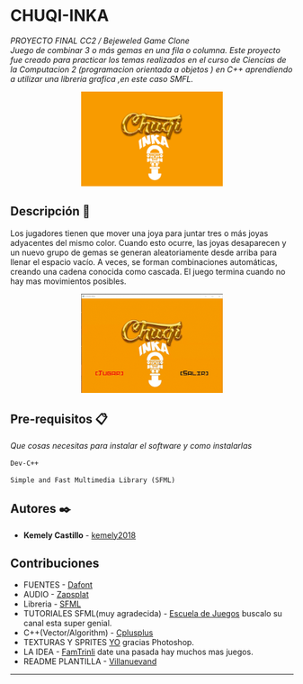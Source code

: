 # CHUQI-INKA
_PROYECTO FINAL CC2 / Bejeweled Game Clone_<br/>
_Juego de combinar 3 o más gemas en una fila o columna. Este proyecto fue creado para practicar los temas realizados en el curso de Ciencias de la Computacion 2 (programacion orientada a objetos ) en C++ aprendiendo a utilizar una libreria grafica ,en este caso SMFL._

<p align="center">
  <img width="50%" height="50%" src="data_readme/portada.jpg">
</p>


## Descripción 📌
Los jugadores tienen que mover una joya para juntar tres o más joyas adyacentes del mismo color. Cuando esto ocurre, las joyas desaparecen y un nuevo grupo de gemas se generan aleatoriamente desde arriba para llenar el espacio vacío. A veces, se forman combinaciones automáticas, creando una cadena conocida como cascada. 
El juego termina cuando no hay mas movimientos posibles.

<p align="center">
  <img width="50%" height="50%" src="data_readme/ju.gif">
</p>

## Pre-requisitos 📋

_Que cosas necesitas para instalar el software y como instalarlas_

```
Dev-C++ 
```
```
Simple and Fast Multimedia Library (SFML)
```

## Autores ✒️

* **Kemely Castillo**  - [kemely2018](https://github.com/kemely2018)

## Contribuciones
* FUENTES - [Dafont](https://www.dafont.com/es/)
* AUDIO - [Zapsplat](https://www.zapsplat.com/)
* Libreria - [SFML](https://www.sfml-dev.org/)
* TUTORIALES SFML(muy agradecida) - [Escuela de Juegos](https://www.youtube.com/watch?v=k89cqx0w3Cc&list=PL-EPeghw5sXg3t0egTspfHdUYMDqyOLwf) buscalo su canal esta super genial.
* C++(Vector/Algorithm) - [Cplusplus](http://www.cplusplus.com/)
* TEXTURAS Y SPRITES  [YO](https://github.com/kemely2018) gracias Photoshop.
* LA IDEA - [FamTrinli](https://www.youtube.com/user/FamTrinli/) date una pasada hay muchos mas juegos.
* README PLANTILLA - [Villanuevand](https://gist.github.com/Villanuevand)

---

